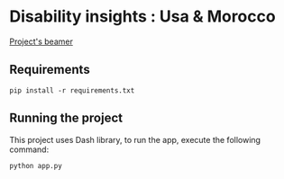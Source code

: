 # Disability insights : Usa & Morocco

[Project's beamer](https://prezi.com/embed/do3b3x5p6yso/)


## Requirements
```
pip install -r requirements.txt
```

## Running the project
This project uses Dash library, to run the app, execute the following command:
```
python app.py
```
